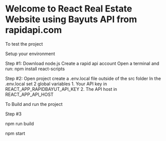 # Welcome to React Real Estate Website using Bayuts API from rapidapi.com

To test the project

Setup your environment

Step #1:
Download node.js
Create a rapid api account
Open a terminal and run: npm install react-scripts

Step #2:
Open project
create a .env.local file outside of the src folder
In the .env.local set 2 global variables
    1. Your API key in REACT_APP_RAPIDBAYUT_API_KEY
    2. The API host in REACT_APP_API_HOST
    
To Build and run the project

Step #3

npm run build

npm start
